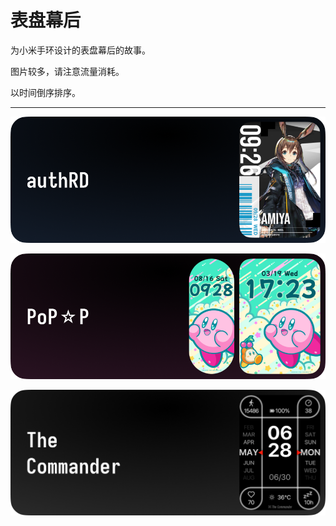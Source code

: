 # 表盘幕后
为小米手环设计的表盘幕后的故事。

图片较多，请注意流量消耗。

以时间倒序排序。

---
[![authRD](../../../public/header_pic/authRD.webp)](./authRD.md)

[![PoP☆P](../../../public/header_pic/pop_p.webp)](./Pop_star_P.md)

[![The Commander](../../../public/header_pic/the_commander.webp)](./The_Commander.md)
